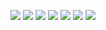 ![](https://bytegrad.com/course-assets/js/slides/1.png)
![](https://bytegrad.com/course-assets/js/slides/2.png?v=3)
![](https://bytegrad.com/course-assets/js/slides/3.png?v=3)
![](https://bytegrad.com/course-assets/js/slides/4.png?v=3)
![](https://bytegrad.com/course-assets/js/slides/5.png)
![](https://bytegrad.com/course-assets/js/slides/6.png)
![](https://bytegrad.com/course-assets/js/slides/7.png)